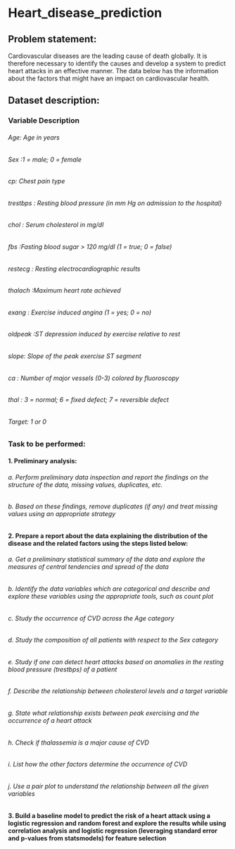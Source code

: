 # Heart_disease_prediction

## Problem statement:
Cardiovascular diseases are the leading cause of death globally. It is therefore necessary to identify the causes and develop a system to predict heart attacks in an effective manner. The data below has the information about the factors that might have an impact on cardiovascular health. 

## Dataset description:

### Variable	Description

###### Age:	Age in years
######  Sex	:1 = male; 0 = female
###### cp:	Chest pain type
######  trestbps	: Resting blood pressure (in mm Hg on admission to the hospital)
###### chol	: Serum cholesterol in mg/dl
###### fbs	:Fasting blood sugar > 120 mg/dl (1 = true; 0 = false)
###### restecg	: Resting electrocardiographic results
###### thalach	:Maximum heart rate achieved
###### exang	: Exercise induced angina (1 = yes; 0 = no)
###### oldpeak	:ST depression induced by exercise relative to rest
###### slope: Slope of the peak exercise ST segment
###### ca	: Number of major vessels (0-3) colored by fluoroscopy
###### thal	: 3 = normal; 6 = fixed defect; 7 = reversible defect
###### Target:	1 or 0





### Task to be performed:

#### 1.	Preliminary analysis:
  ###### a.	Perform preliminary data inspection and report the findings on the structure of the data, missing values, duplicates, etc.
  ###### b.	Based on these findings, remove duplicates (if any) and treat missing values using an appropriate strategy

#### 2.	Prepare a report about the data explaining the distribution of the disease and the related factors using the steps listed below:
  ###### a.	Get a preliminary statistical summary of the data and explore the measures of central tendencies and spread of the data
  ###### b.	Identify the data variables which are categorical and describe and explore these variables using the appropriate tools, such as count plot 
  ###### c.	Study the occurrence of CVD across the Age category
  ###### d.	Study the composition of all patients with respect to the Sex category
  ###### e.	Study if one can detect heart attacks based on anomalies in the resting blood pressure (trestbps) of a patient
  ###### f.	Describe the relationship between cholesterol levels and a target variable
  ###### g.	State what relationship exists between peak exercising and the occurrence of a heart attack
  ###### h.	Check if thalassemia is a major cause of CVD
  ###### i.	List how the other factors determine the occurrence of CVD
  ###### j.	Use a pair plot to understand the relationship between all the given variables

#### 3.	Build a baseline model to predict the risk of a heart attack using a logistic regression and random forest and explore the results while using correlation analysis and logistic regression (leveraging standard error and p-values from statsmodels) for feature selection
